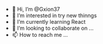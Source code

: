 - 👋 Hi, I’m @Gxion37
- 👀 I’m interested in try new thinngs
- 🌱 I’m currently learning React
- 💞️ I’m looking to collaborate on ...
- 📫 How to reach me ...

<!---
Gxion37/Gxion37 is a ✨ special ✨ repository because its `README.md` (this file) appears on your GitHub profile.
You can click the Preview link to take a look at your changes.
--->
